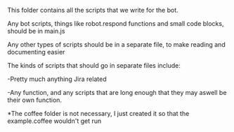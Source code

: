This folder contains all the scripts that we write for the bot.

Any bot scripts, things like robot.respond functions and small code blocks, should be in main.js

Any other types of scripts should be in a separate file, to make reading and documenting easier

The kinds of scripts that should go in separate files include:

  -Pretty much anything Jira related

  -Any function, and any scripts that are long enough that they may aswell be their own function.



*The coffee folder is not necessary, I just created it so that the example.coffee wouldn't get run

